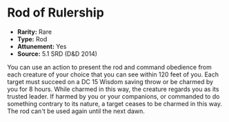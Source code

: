 # Rod of Rulership

- **Rarity:** Rare
- **Type:** Rod
- **Attunement:** Yes
- **Source:** 5.1 SRD (D&D 2014)

You can use an action to present the rod and command obedience from each creature of your choice that you can see within 120 feet of you. Each target must succeed on a DC 15 Wisdom saving throw or be charmed by you for 8 hours. While charmed in this way, the creature regards you as its trusted leader. If harmed by you or your companions, or commanded to do something contrary to its nature, a target ceases to be charmed in this way. The rod can't be used again until the next dawn.
